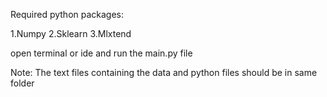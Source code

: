 
Required python packages:

1.Numpy
2.Sklearn
3.Mlxtend


open terminal or ide and run the main.py file

Note: 
The text files containing the data and python files should be in same folder

